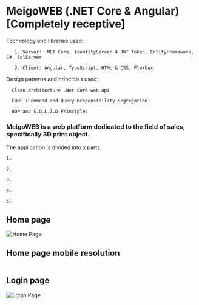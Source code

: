 
# MeigoWEB (.NET Core & Angular)[Completely receptive]
Technology and libraries used:
```
   1. Server: .NET Core, IdentityServer 4 JWT Token, EntityFramework, C#, SqlServer
```
```
   2. Client: Angular, TypeScript, HTML & CSS, Flexbox
```
Design patterns and principles used:
```
  Clean architecture .Net Core web api
```
```
  CQRS (Command and Query Responsibility Segregation)
```
```
  OOP and S.O.L.I.D Principles
```
### MeigoWEB is a web platform dedicated to the field of sales, specifically 3D print object.
The application is divided into x parts:
```
1.
```
```
2.
```
```
3.
```
```
4.
```
```
5.
```
## Home page
![Home Page](https://github.com/motocsky09/project-shop/raw/main/_screens/home%20page.png)
## Home page mobile resolution
```
```
## Login page
![Login Page](https://github.com/motocsky09/project-shop/raw/main/_screens/login%20page.png)
